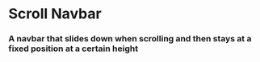 # **Scroll Navbar**

### A navbar that slides down when scrolling and then stays at a fixed position at a certain height
